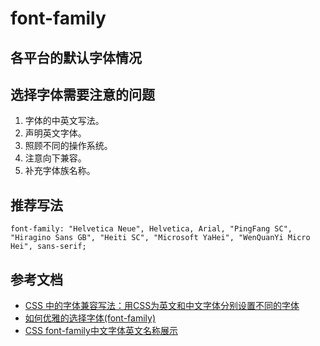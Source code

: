 #  font-family 

## 各平台的默认字体情况


## 选择字体需要注意的问题
1. 字体的中英文写法。
2. 声明英文字体。
3. 照顾不同的操作系统。
4. 注意向下兼容。
5. 补充字体族名称。

## 推荐写法
```
font-family: "Helvetica Neue", Helvetica, Arial, "PingFang SC", "Hiragino Sans GB", "Heiti SC", "Microsoft YaHei", "WenQuanYi Micro Hei", sans-serif;
```

## 参考文档
- [CSS 中的字体兼容写法：用CSS为英文和中文字体分别设置不同的字体](https://www.cnblogs.com/goloving/p/9721328.html)
- [如何优雅的选择字体(font-family)](https://segmentfault.com/a/1190000006110417)
- [CSS font-family中文字体英文名称展示](https://www.zhangxinxu.com/study/201703/font-family-chinese-english.html)
